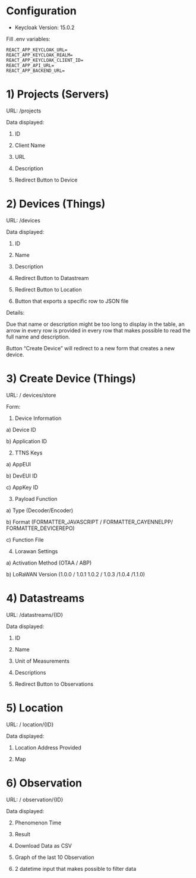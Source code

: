 # Configuration

 - Keycloak Version:  15.0.2


Fill .env variables: 

    REACT_APP_KEYCLOAK_URL=
    REACT_APP_KEYCLOAK_REALM=
    REACT_APP_KEYCLOAK_CLIENT_ID=
    REACT_APP_API_URL=
    REACT_APP_BACKEND_URL=

# 1) Projects (Servers)

  

URL: /projects

  

Data displayed:

  

1. ID

2. Client Name

3. URL

4. Description

5. Redirect Button to Device

  

# 2) Devices (Things)

  

URL: /devices

  

Data displayed:

  

1. ID

2. Name

3. Description

4. Redirect Button to Datastream

5. Redirect Button to Location

6. Button that exports a specific row to JSON file

  

Details:

Due that name or description might be too long to display in the table, an arrow in every row is provided in every row that makes possible to read the full name and description.

Button “Create Device” will redirect to a new form that creates a new device.

  

# 3) Create Device (Things)

  

URL: / devices/store

  

Form:

  

1. Device Information

a) Device ID

b) Application ID

  

2. TTNS Keys

a) AppEUI

b) DevEUI ID

c) AppKey ID

3. Payload Function

a) Type (Decoder/Encoder)

b) Format (FORMATTER_JAVASCRIPT / FORMATTER_CAYENNELPP/ FORMATTER_DEVICEREPO)

c) Function File

4. Lorawan Settings

a) Activation Method (OTAA / ABP)

b) LoRaWAN Version (1.0.0 / 1.0.1 1.0.2 / 1.0.3 /1.0.4 /1.1.0)

  

# 4) Datastreams

  

URL: /datastreams/{ID}

  

Data displayed:

  

1. ID

2. Name

3. Unit of Measurements

4. Descriptions

5. Redirect Button to Observations

  

# 5) Location

  

URL: / location/{ID}

  

Data displayed:

  

1. Location Address Provided

2. Map

  
  

# 6) Observation

  

URL: / observation/{ID}

  

Data displayed:

  
  

2. Phenomenon Time

3. Result

4. Download Data as CSV

5. Graph of the last 10 Observation

6. 2 datetime input that makes possible to filter data
